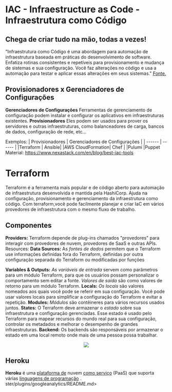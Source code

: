 # IAC - Infraestructure as Code -Infraestrutura como Código
## Chega de criar tudo na mão, todas a vezes!
"Infraestrutura como Código é uma abordagem para automação de infraestrutura baseada em práticas do desenvolvimento de software. Enfatiza rotinas consistentes e repetíveis para provisionamento e mudança de sistemas e sua configuração. Você faz alterações no código e usa a automação para testar e aplicar essas alterações em seus sistemas." [Fonte.](https://www.oreilly.com/library/view/infrastructure-as-code/9781098114664/ch01.html)

## Provisionadores x Gerenciadores de Configurações
 **Gerenciadores de Configurações**
 Ferramentas de gerenciamento de configuração  podem instalar e configurar os aplicativos em infraestruturas existentes.
  **Provisionadores**
Eles podem ser usados para prover os servidores e outras infraestruturas, como balanceadores de carga, bancos de dados, configuração de rede, etc...

Exemplos:
| Provisionadores | Gerenciadores de Configurações |
| ------ | ------ |
|Terraform | Ansible|
|AWS CloudFormation| Chef |
|Pulumi |Puppet
Material: https://www.nexastack.com/en/blog/best-iac-tools

# Terraform
Terraform é a ferramenta mais popular e de código aberto para automação de infraestrutura desenvolvida e mantida pela HashiCorp. Ajuda na configuração, provisionamento e gerenciamento da infraestrutura como código. Com terraform,você pode facilmente planejar e criar IaC em vários provedores de infraestrutura com o mesmo fluxo de trabalho.

## Componentes
**Providers:**
Terraform depende de plug-ins chamados "provedores" para interagir com provedores de nuvem, provedores de SaaS e outras APIs.
Resources:
**Data Sources:**
As *fontes de dados* permitem que o Terraform use informações definidas fora do Terraform, definidas por outra configuração separada do Terraform ou modificadas por funções

**Variables & Outputs:**
*As variáveis de entrada* servem como parâmetros para um módulo Terraform, para que os usuários possam personalizar o comportamento sem editar a fonte.
*Valores de saída* são como valores de retorno para um módulo Terraform.
**Locals:**
*Os locais* são valores nomeados aos quais você pode se referir em sua configuração. Você pode usar valores locais para simplificar a configuração do Terraform e evitar a repetição.
**Modules:**
*Módulos* são contêineres para vários recursos usados juntos. 
**States:**
O Terraform deve armazenar o *estado* sobre sua infraestrutura e configuração gerenciadas. Esse estado é usado pelo Terraform para mapear recursos do mundo real para sua configuração, controlar os metadados e melhorar o desempenho de grandes infraestruturas.
**Backend:**
Os backends são responsáveis por armazenar o estado em uma local remoto onde mais de uma pessoa possa trabalhar.

<div align=center>
    <img src="https://jloudon.com/assets/images/terraform4.png" />
</div>


## Heroku 

**Heroku** é uma [plataforma de](https://en.wikipedia.org/wiki/Platform_as_a_service "Plataforma como serviço") nuvem [como serviço](https://en.wikipedia.org/wiki/Platform_as_a_service "Plataforma como serviço") (PaaS) que suporta várias [linguagens de programação](https://en.wikipedia.org/wiki/Programming_language "Linguagem de programação") .
ster/plugins/googleanalytics/README.md>
